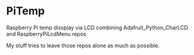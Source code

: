 # PiTemp
Raspberry Pi temp dissplay via LCD combining Adafruit_Python_CharLCD and RaspberryPiLcdMenu repos

My stuff tries to leave those repos alone as much as possible.
